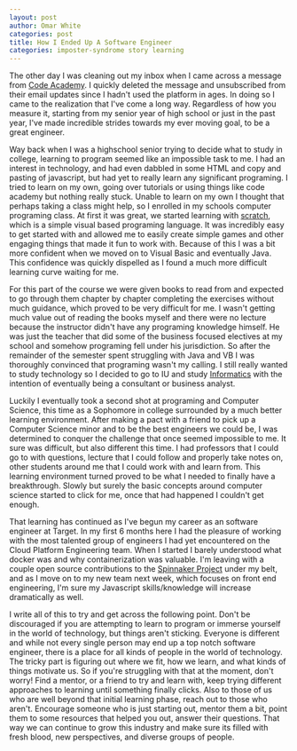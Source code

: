 ```yaml
---
layout: post
author: Omar White
categories: post
title: How I Ended Up A Software Engineer
categories: imposter-syndrome story learning
---
```


The other day I was cleaning out my inbox when I came across a message from [Code Academy](https://www.codecademy.com/). I quickly deleted the message and unsubscribed from their email updates since I hadn't used the platform in ages. In doing so I came to the realization that I've come a long way. Regardless of how you measure it, starting from my senior year of high school or just in the past year, I've made incredible strides towards my ever moving goal, to be a great engineer.

Way back when I was a highschool senior trying to decide what to study in college, learning to program seemed like an impossible task to me. I had an interest in technology, and had even dabbled in some HTML and copy and pasting of javascript, but had yet to really learn any significant programing. I tried to learn on my own, going over tutorials or using things like code academy but nothing really stuck. Unable to learn on my own I thought that perhaps taking a class might help, so I enrolled in my schools computer programing class. At first it was great, we started learning with [scratch](https://scratch.mit.edu/), which is a simple visual based programing language. It was incredibly easy to get started with and allowed me to easily create simple games and other engaging things that made it fun to work with. Because of this I was a bit more confident when we moved on to Visual Basic and eventually Java. This confidence was quickly dispelled as I found a much more difficult learning curve waiting for me.

For this part of the course we were given books to read from and expected to go through them chapter by chapter completing the exercises without much guidance, which proved to be very difficult for me. I wasn't getting much value out of reading the books myself and there were no lecture because the instructor didn't have any programing knowledge himself. He was just the teacher that did some of the business focused electives at my school and somehow programing fell under his jurisdiction. So after the remainder of the semester spent struggling with Java and VB I was thoroughly convinced that programing wasn't my calling. I still really wanted to study technology so I decided to go to IU and study [Informatics](https://www.informatics.indiana.edu/) with the intention of eventually being a consultant or business analyst.

Luckily I eventually took a second shot at programing and Computer Science, this time as a Sophomore in college surrounded by a much better learning environment. After making a pact with a friend to pick up a Computer Science minor and to be the best engineers we could be, I was determined to conquer the challenge that once seemed impossible to me. It sure was difficult, but also different this time. I had professors that I could go to with questions, lecture that I could follow and properly take notes on, other students around me that I could work with and learn from. This learning environment turned proved to be what I needed to finally have a breakthrough.  Slowly but surely the basic concepts around computer science started to click for me, once that had happened I couldn't get enough.

That learning has continued as I've begun my career as an software engineer at Target. In my first 6 months here I had the pleasure of working with the most talented group of engineers I had yet encountered on the Cloud Platform Engineering team. When I started I barely understood what docker was and why containerization was valuable. I'm leaving with a couple open source contributions to the [Spinnaker Project](https://www.spinnaker.io/) under my belt, and as I move on to my new team next week, which focuses on front end engineering, I'm sure my Javascript skills/knowledge will increase dramatically as well.

I write all of this to try and get across the following point. Don't be discouraged if you are attempting to learn to program or immerse yourself in the world of technology, but things aren't sticking. Everyone is different and while not every single person may end up a top notch software engineer, there is a place for all kinds of people in the world of technology. The tricky part is figuring out where we fit, how we learn, and what kinds of things motivate us. So if you're struggling with that at the moment, don't worry! Find a mentor, or a friend to try and learn with, keep trying different approaches to learning until something finally clicks. Also to those of us who are well beyond that initial learning phase, reach out to those who aren't. Encourage someone who is just starting out, mentor them a bit, point them to some resources that helped you out, answer their questions. That way we can continue to grow this industry and make sure its filled with fresh blood, new perspectives, and diverse groups of people.
